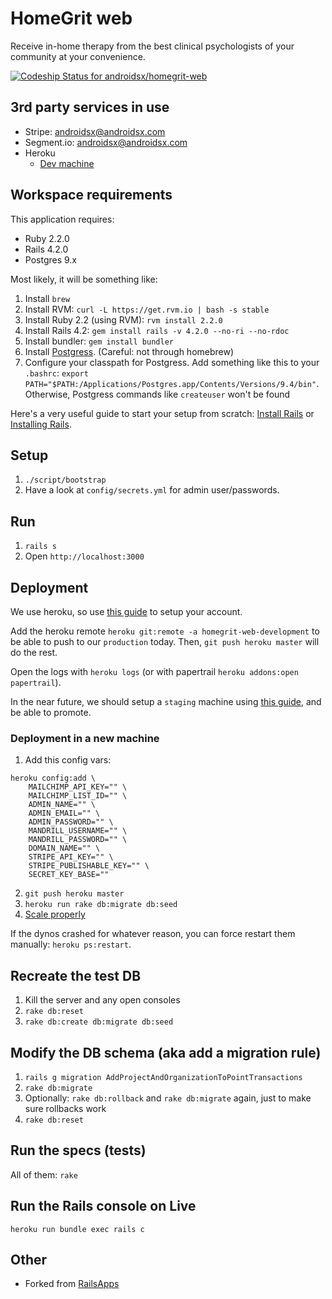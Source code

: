 HomeGrit web
================

Receive in-home therapy from the best clinical psychologists of your community at your convenience.

[ ![Codeship Status for androidsx/homegrit-web](https://codeship.com/projects/c8b830c0-b13c-0132-21e3-7a1c9d708e01/status?branch=master)](https://codeship.com/projects/69782)



3rd party services in use
-------------------------

- Stripe: androidsx@androidsx.com
- Segment.io: androidsx@androidsx.com
- Heroku
     - [Dev machine](https://homegrit-web-development.herokuapp.com/)

Workspace  requirements
-----------------------

This application requires:

- Ruby 2.2.0
- Rails 4.2.0
- Postgres 9.x

Most likely, it will be something like:

1. Install `brew`
2. Install RVM: `curl -L https://get.rvm.io | bash -s stable`
3. Install Ruby 2.2 (using RVM): `rvm install 2.2.0`
4. Install Rails 4.2: `gem install rails -v 4.2.0 --no-ri --no-rdoc`
5. Install bundler: `gem install bundler`
6. Install [Postgress](http://postgresapp.com/). (Careful: not through homebrew)
7. Configure your classpath for Postgress. Add something like this to your `.bashrc`: `export PATH="$PATH:/Applications/Postgres.app/Contents/Versions/9.4/bin"`. Otherwise, Postgress commands like `createuser` won't be found

Here's a very useful guide to start your setup from scratch: [Install Rails](http://installrails.com/) or [Installing Rails](http://railsapps.github.io/installing-rails.html).

Setup
-------------

1. `./script/bootstrap`
2. Have a look at `config/secrets.yml` for admin user/passwords.

Run
-------------

1. `rails s`
2. Open `http://localhost:3000`


Deployment
------------
We use heroku, so use [this guide](https://devcenter.heroku.com/articles/getting-started-with-rails4) to setup your account.

Add the heroku remote `heroku git:remote -a homegrit-web-development` to be able to push to our `production` today. Then, `git push heroku master` will do the rest.

Open the logs with `heroku logs` (or with papertrail `heroku addons:open papertrail`).

In the near future, we should setup a `staging` machine using [this guide](https://devcenter.heroku.com/articles/multiple-environments), and be able to promote.

### Deployment in a new machine ###

1. Add this config vars:

```
heroku config:add \
    MAILCHIMP_API_KEY="" \
    MAILCHIMP_LIST_ID="" \
    ADMIN_NAME="" \
    ADMIN_EMAIL="" \
    ADMIN_PASSWORD="" \
    MANDRILL_USERNAME="" \
    MANDRILL_PASSWORD="" \
    DOMAIN_NAME="" \
    STRIPE_API_KEY="" \
    STRIPE_PUBLISHABLE_KEY="" \
    SECRET_KEY_BASE=""
```

2. `git push heroku master`
3. `heroku run rake db:migrate db:seed`
4. [Scale properly](https://devcenter.heroku.com/articles/getting-started-with-rails4#visit-your-application)

If the dynos crashed for whatever reason, you can force restart them manually: `heroku ps:restart`.


Recreate the test DB
---------------

1. Kill the server and any open consoles
2. `rake db:reset`
3. `rake db:create db:migrate db:seed`

Modify the DB schema (aka add a migration rule)
-------------------------

1. `rails g migration AddProjectAndOrganizationToPointTransactions`
2. `rake db:migrate`
3. Optionally: `rake db:rollback` and `rake db:migrate` again, just to make sure rollbacks work
4. `rake db:reset`


Run the specs (tests)
-------------

All of them: `rake`


Run the Rails console on Live
----------------

`heroku run bundle exec rails c`


Other
-----

- Forked from [RailsApps](https://github.com/RailsApps/rails-stripe-coupons)
